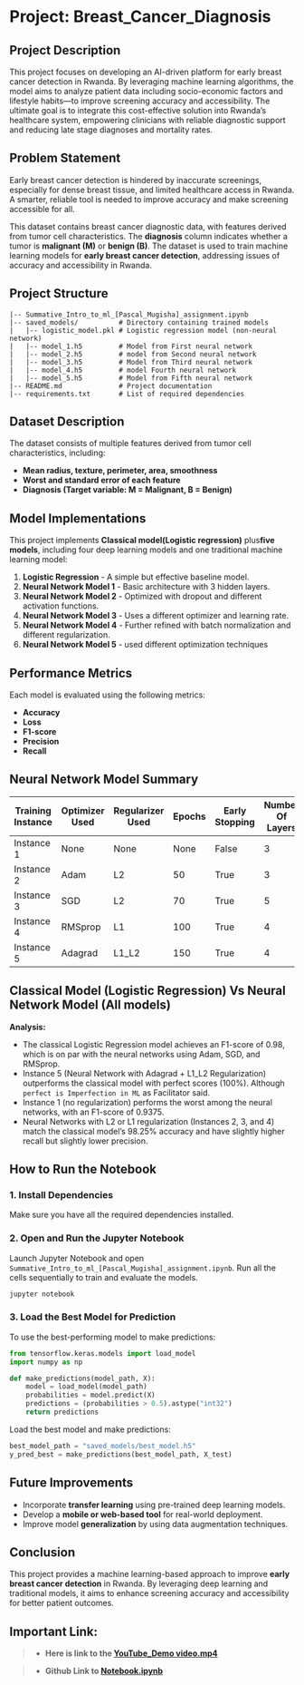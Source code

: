 # **Project:** Breast_Cancer_Diagnosis
## Project Description 
This project focuses on developing an AI-driven platform for early breast cancer detection in Rwanda. By leveraging machine learning algorithms, the model aims to analyze patient data including socio-economic factors and lifestyle habits—to improve screening accuracy and accessibility. The ultimate goal is to integrate this cost-effective solution into Rwanda’s healthcare system, empowering clinicians with reliable diagnostic support and reducing late stage diagnoses and mortality rates.

## Problem Statement
Early breast cancer detection is hindered by inaccurate screenings, especially for dense breast tissue, and limited healthcare access in Rwanda. A smarter, reliable tool is needed to improve accuracy and make screening accessible for all.

This dataset contains breast cancer diagnostic data, with features derived from tumor cell characteristics. The **diagnosis** column indicates whether a tumor is **malignant (M)** or **benign (B)**. The dataset is used to train machine learning models for **early breast cancer detection**, addressing issues of accuracy and accessibility in Rwanda.

## Project Structure
```
|-- Summative_Intro_to_ml_[Pascal_Mugisha]_assignment.ipynb
|-- saved_models/          # Directory containing trained models
|   |-- logistic_model.pkl # Logistic regression model (non-neural network)
|   |-- model_1.h5         # Model from First neural network
|   |-- model_2.h5         # model from Second neural network
|   |-- model_3.h5         # Model from Third neural network 
|   |-- model_4.h5         # model Fourth neural network
|   |-- model_5.h5         # Model from Fifth neural network
|-- README.md              # Project documentation
|-- requirements.txt       # List of required dependencies
```

## Dataset Description
The dataset consists of multiple features derived from tumor cell characteristics, including:
- **Mean radius, texture, perimeter, area, smoothness**
- **Worst and standard error of each feature**
- **Diagnosis (Target variable: M = Malignant, B = Benign)**

## Model Implementations
This project implements **Classical model(Logistic regression)** plus**five models**, including four deep learning models and one traditional machine learning model:
1. **Logistic Regression** - A simple but effective baseline model.
2. **Neural Network Model 1** - Basic architecture with 3 hidden layers.
3. **Neural Network Model 2** - Optimized with dropout and different activation functions.
4. **Neural Network Model 3** - Uses a different optimizer and learning rate.
5. **Neural Network Model 4** - Further refined with batch normalization and different regularization.
6. **Neural Network Model 5** - used different optimization techniques

## Performance Metrics
Each model is evaluated using the following metrics:
- **Accuracy**
- **Loss**
- **F1-score**
- **Precision**
- **Recall**

## Neural Network Model Summary

| Training Instance | Optimizer Used | Regularizer Used | Epochs | Early Stopping | Number Of Layers | Learning Rate | Accuracy | Recall | Precision | F1 Score |
| ----------------- | -------------- | ---------------- | ------ | -------------- | ---------------- | ------------- | -------- | ------ | -------- | --------- |
| Instance 1        | None           | None             | None     | False             | 3                | Default       | 96.49%      | 0.9375   | 0.9375     | 0.9375     |
| Instance 2        | Adam           | L2               | 50     | True            | 3                | 0.0001        | 98.25%      | 1.000   |0.9412     | 0.9697     |
| Instance 3        | SGD        | L2               | 70     | True            | 5                | 0.005        | 98.25%      | 1.000   | 0.9412     | 0.9697      |
| Instance 4        | RMSprop          | L1               | 100     | True            | 4                | 0.00001        | 98.25%      | 1.000   | 0.9412     | 0.9697      |
| Instance 5        | Adagrad        | L1\_L2           | 150     | True            | 4                | 0.0001         | 100%      | 1.000   | 1.000     | 1.000      |

## Classical Model (Logistic Regression) Vs Neural Network Model (All models)
**Analysis:**
- The classical Logistic Regression model achieves an F1-score of 0.98, which is on par with the neural networks using Adam, SGD, and RMSprop.
- Instance 5 (Neural Network with Adagrad + L1_L2 Regularization) outperforms the classical model with perfect scores (100%). Although `perfect is Imperfection in ML` as Facilitator said.
- Instance 1 (no regularization) performs the worst among the neural networks, with an F1-score of 0.9375.
- Neural Networks with L2 or L1 regularization (Instances 2, 3, and 4) match the classical model’s 98.25% accuracy and have slightly higher recall but slightly lower precision.


## How to Run the Notebook
### 1. Install Dependencies
Make sure you have all the required dependencies installed.

### 2. Open and Run the Jupyter Notebook
Launch Jupyter Notebook and open `Summative_Intro_to_ml_[Pascal_Mugisha]_assignment.ipynb`. Run all the cells sequentially to train and evaluate the models.
```bash
jupyter notebook
```

### 3. Load the Best Model for Prediction
To use the best-performing model to make predictions:
```python
from tensorflow.keras.models import load_model
import numpy as np

def make_predictions(model_path, X):
    model = load_model(model_path)
    probabilities = model.predict(X)
    predictions = (probabilities > 0.5).astype("int32")
    return predictions
```
Load the best model and make predictions:
```python
best_model_path = "saved_models/best_model.h5"
y_pred_best = make_predictions(best_model_path, X_test)
```

## Future Improvements
- Incorporate **transfer learning** using pre-trained deep learning models.
- Develop a **mobile or web-based tool** for real-world deployment.
- Improve model **generalization** by using data augmentation techniques.

## Conclusion
This project provides a machine learning-based approach to improve **early breast cancer detection** in Rwanda. By leveraging deep learning and traditional models, it aims to enhance screening accuracy and accessibility for better patient outcomes.

## Important Link:
>- **Here is link to the [YouTube_Demo video.mp4](https://youtu.be/cmCICOqp16g)**

>- **Github Link to [Notebook.ipynb](https://github.com/M-Pascal/Breast_Cancer_Diagnosis/blob/main/Summative_Intro_to_ml_%5BPascal_Mugisha%5D_assignment.ipynb)**
